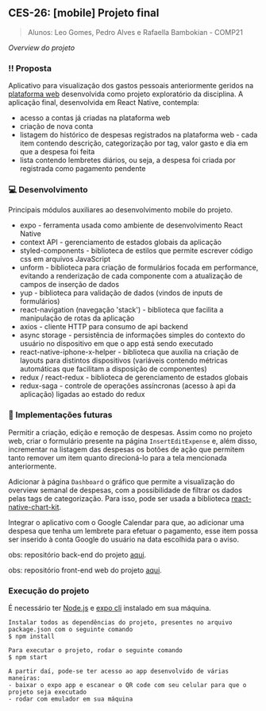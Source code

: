 ## **CES-26: [mobile] Projeto final**

> Alunos:
> Leo Gomes, Pedro Alves e Rafaella Bambokian - COMP21

_Overview do projeto_

### :bangbang: Proposta

Aplicativo para visualização dos gastos pessoais anteriormente geridos na [plataforma web](https://github.com/bambokianr/finance-manager-front) desenvolvida como projeto exploratório da disciplina. A aplicação final, desenvolvida em React Native, contempla:

- acesso a contas já criadas na plataforma web
- criação de nova conta
- listagem do histórico de despesas registrados na plataforma web - cada item contendo descrição, categorização por tag, valor gasto e dia em que a despesa foi feita
- lista contendo lembretes diários, ou seja, a despesa foi criada por registrada como pagamento pendente

### :computer: Desenvolvimento

Principais módulos auxiliares ao desenvolvimento mobile do projeto.

- expo - ferramenta usada como ambiente de desenvolvimento React Native
- context API - gerenciamento de estados globais da aplicação
- styled-components - biblioteca de estilos que permite escrever código css em arquivos JavaScript
- unform - biblioteca para criação de formulários focada em performance, evitando a renderização de cada componente com a atualização de campos de inserção de dados
- yup - biblioteca para validação de dados (vindos de inputs de formulários)
- react-navigation (navegação 'stack') - biblioteca que facilita a manipulação de rotas da aplicação
- axios - cliente HTTP para consumo de api backend
- async storage - persistência de informações simples do contexto do usuário no dispositivo em que o app está sendo executado
- react-native-iphone-x-helper - biblioteca que auxilia na criação de layouts para distintos dispositivos (variáveis contendo métricas automáticas que facilitam a disposição de componentes)
- redux / react-redux - biblioteca de gerenciamento de estados globais
- redux-saga - controle de operações assíncronas (acesso à api da aplicação) ligadas ao estado do redux

### :pencil: Implementações futuras

Permitir a criação, edição e remoção de despesas. Assim como no projeto web, criar o formulário presente na página `InsertEditExpense` e, além disso, incrementar na listagem das despesas os botões de ação que permitem tanto remover um item quanto direcioná-lo para a tela mencionada anteriormente.

Adicionar à página `Dashboard` o gráfico que permite a visualização do overview semanal de despesas, com a possibilidade de filtrar os dados pelas tags de categorização. Para isso, pode ser usada a biblioteca [react-native-chart-kit](https://github.com/indiespirit/react-native-chart-kit).

Integrar o aplicativo com o Google Calendar para que, ao adicionar uma despesa que tenha um lembrete para efetuar o pagamento, esse item possa ser inserido à conta Google do usuário na data escolhida para o aviso.

obs: repositório back-end do projeto [aqui](https://github.com/alvesouza/financemanagerces26back).

obs: repositório front-end web do projeto [aqui](https://github.com/bambokianr/finance-manager-front).

### Execução do projeto

É necessário ter [Node.js](https://nodejs.org/en/) e [expo cli](https://docs.expo.io/workflow/expo-cli/) instalado em sua máquina.

```
Instalar todos as dependências do projeto, presentes no arquivo package.json com o seguinte comando
$ npm install

Para executar o projeto, rodar o seguinte comando
$ npm start

A partir daí, pode-se ter acesso ao app desenvolvido de várias maneiras:
- baixar o expo app e escanear o QR code com seu celular para que o projeto seja executado
- rodar com emulador em sua máquina
```
